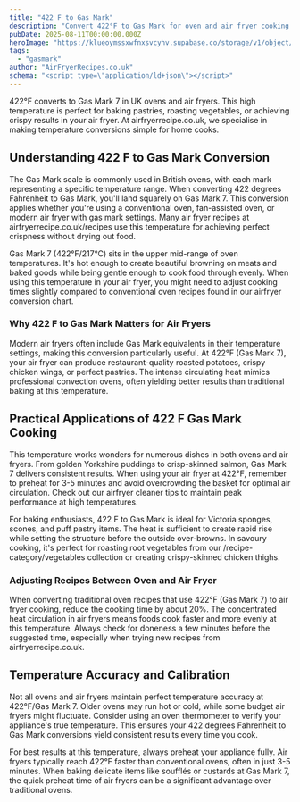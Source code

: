 ```yaml
---
title: "422 F to Gas Mark"
description: "Convert 422°F to Gas Mark for oven and air fryer cooking. Includes UK conversions, baking tips, and temperature equivalents for perfect results."
pubDate: 2025-08-11T00:00:00.000Z
heroImage: "https://klueoymssxwfnxsvcyhv.supabase.co/storage/v1/object/public/md/422-f-to-gas-mark-71d13e75.png"
tags:
  - "gasmark"
author: "AirFryerRecipes.co.uk"
schema: "<script type=\"application/ld+json\"></script>"
---
```


<p>422°F converts to Gas Mark 7 in UK ovens and air fryers. This high temperature is perfect for baking pastries, roasting vegetables, or achieving crispy results in your air fryer. At airfryerrecipe.co.uk, we specialise in making temperature conversions simple for home cooks.</p>

<h2>Understanding 422 F to Gas Mark Conversion</h2>
<p>The Gas Mark scale is commonly used in British ovens, with each mark representing a specific temperature range. When converting 422 degrees Fahrenheit to Gas Mark, you'll land squarely on Gas Mark 7. This conversion applies whether you're using a conventional oven, fan-assisted oven, or modern air fryer with gas mark settings. Many air fryer recipes at airfryerrecipe.co.uk/recipes use this temperature for achieving perfect crispness without drying out food.</p>

<p>Gas Mark 7 (422°F/217°C) sits in the upper mid-range of oven temperatures. It's hot enough to create beautiful browning on meats and baked goods while being gentle enough to cook food through evenly. When using this temperature in your air fryer, you might need to adjust cooking times slightly compared to conventional oven recipes found in our airfryer conversion chart.</p>

<h3>Why 422 F to Gas Mark Matters for Air Fryers</h3>
<p>Modern air fryers often include Gas Mark equivalents in their temperature settings, making this conversion particularly useful. At 422°F (Gas Mark 7), your air fryer can produce restaurant-quality roasted potatoes, crispy chicken wings, or perfect pastries. The intense circulating heat mimics professional convection ovens, often yielding better results than traditional baking at this temperature.</p>

<h2>Practical Applications of 422 F Gas Mark Cooking</h2>
<p>This temperature works wonders for numerous dishes in both ovens and air fryers. From golden Yorkshire puddings to crisp-skinned salmon, Gas Mark 7 delivers consistent results. When using your air fryer at 422°F, remember to preheat for 3-5 minutes and avoid overcrowding the basket for optimal air circulation. Check out our airfryer cleaner tips to maintain peak performance at high temperatures.</p>

<p>For baking enthusiasts, 422 F to Gas Mark is ideal for Victoria sponges, scones, and puff pastry items. The heat is sufficient to create rapid rise while setting the structure before the outside over-browns. In savoury cooking, it's perfect for roasting root vegetables from our /recipe-category/vegetables collection or creating crispy-skinned chicken thighs.</p>

<h3>Adjusting Recipes Between Oven and Air Fryer</h3>
<p>When converting traditional oven recipes that use 422°F (Gas Mark 7) to air fryer cooking, reduce the cooking time by about 20%. The concentrated heat circulation in air fryers means foods cook faster and more evenly at this temperature. Always check for doneness a few minutes before the suggested time, especially when trying new recipes from airfryerrecipe.co.uk.</p>

<h2>Temperature Accuracy and Calibration</h2>
<p>Not all ovens and air fryers maintain perfect temperature accuracy at 422°F/Gas Mark 7. Older ovens may run hot or cold, while some budget air fryers might fluctuate. Consider using an oven thermometer to verify your appliance's true temperature. This ensures your 422 degrees Fahrenheit to Gas Mark conversions yield consistent results every time you cook.</p>

<p>For best results at this temperature, always preheat your appliance fully. Air fryers typically reach 422°F faster than conventional ovens, often in just 3-5 minutes. When baking delicate items like soufflés or custards at Gas Mark 7, the quick preheat time of air fryers can be a significant advantage over traditional ovens.</p>